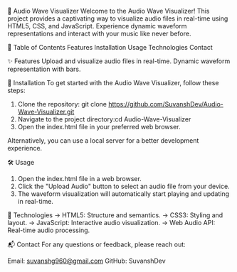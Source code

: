 🎵 Audio Wave Visualizer
Welcome to the Audio Wave Visualizer! This project provides a captivating way to visualize audio files in real-time using HTML5, CSS, and JavaScript. Experience dynamic waveform representations and interact with your music like never before.

📂 Table of Contents
Features
Installation
Usage
Technologies
Contact

✨ Features
Upload and visualize audio files in real-time.
Dynamic waveform representation with bars.

🚀 Installation
To get started with the Audio Wave Visualizer, follow these steps:

1. Clone the repository: git clone https://github.com/SuvanshDev/Audio-Wave-Visualizer.git
2. Navigate to the project directory:cd Audio-Wave-Visualizer
3. Open the index.html file in your preferred web browser.

Alternatively, you can use a local server for a better development experience.

🛠️ Usage
1. Open the index.html file in a web browser.
2. Click the "Upload Audio" button to select an audio file from your device.
3. The waveform visualization will automatically start playing and updating in real-time.

🔧 Technologies
-> HTML5: Structure and semantics.
-> CSS3: Styling and layout.
-> JavaScript: Interactive audio visualization.
-> Web Audio API: Real-time audio processing.

📬 Contact
For any questions or feedback, please reach out:

Email: suvanshg960@gmail.com
GitHub: SuvanshDev